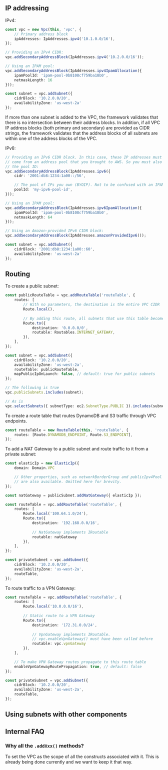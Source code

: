 ## IP addressing

IPv4:

[//]: # (TODO: Comment on the static factory methods in IpAddresses. Some are new, others are renamings of existing ones )

```ts
const vpc = new Vpc(this, 'vpc', {
    // Primary address block
    ipAddresses: IpAddresses.ipv4('10.1.0.0/16'),
});

// Providing an IPv4 CIDR:
vpc.addSecondaryAddressBlock(IpAddresses.ipv4('10.2.0.0/16'));

// Using an IPAM pool:
vpc.addSecondaryAddressBlock(IpAddresses.ipv4IpamAllocation({
    ipamPoolId: 'ipam-pool-0b8108cf759ba18b0',
    netmaskLength: 16
}));

const subnet = vpc.addSubnet({
    cidrBlock: '10.2.0.0/20',
    availabilityZone: 'us-west-2a'
});
```

If more than one subnet is added to the VPC, the framework validates that there
is no intersection between their address blocks. In addition, if all VPC IP
address blocks (both primary and secondary) are provided as CIDR strings, the
framework validates that the address blocks of all subnets are within one of the
address blocks of the VPC.

IPv6:

```ts
// Providing an IPv6 CIDR block. In this case, these IP addresses must
// come from an address pool that you brought to AWS. So you must also provide
// the pool ID:
vpc.addSecondaryAddressBlock(IpAddresses.ipv6({
    cidr: '2001:db8:1234:1a00::/56',

    // The pool of IPs you own (BYOIP). Not to be confused with an IPAM pool ID
    poolId: 'my-ipv6-pool-id',
}));

// Using an IPAM pool:
vpc.addSecondaryAddressBlock(IpAddresses.ipv6IpamAllocation({
    ipamPoolId: 'ipam-pool-0b8108cf759ba18b0',
    netmaskLength: 64
}));

// Using an Amazon-provided IPv6 CIDR block:
vpc.addSecondaryAddressBlock(IpAddresses.amazonProvidedIpv6());
```

```ts
const subnet = vpc.addSubnet({
    cidrBlock: '2001:db8:1234:1a00::60',
    availabilityZone: 'us-west-2a'
});
```

[//]: # (TODO: look into availabilityZone vs. availabilityZoneId)

## Routing

To create a public subnet:

```ts
const publicRouteTable = vpc.addRouteTable('routeTable', {
    routes: [
        // With no parameters, the destination is the entire VPC CIDR
        Route.local(),
        
        // By adding this route, all subnets that use this table become public
        Route.to({
            destination: '0.0.0.0/0',
            routable: Routables.INTERNET_GATEWAY,
        }),
    ],
});

const subnet = vpc.addSubnet({
    cidrBlock: '10.2.0.0/20',
    availabilityZone: 'us-west-2a',
    routeTable: publicRouteTable,
    mapPublicIpOnLaunch: false, // default: true for public subnets
});

// The following is true
vpc.publicSubnets.includes(subnet);

// As is
vpc.selectSubnets({ subnetType: ec2.SubnetType.PUBLIC }).includes(subnet);
```

To create a route table that routes DynamoDB and S3 traffic through VPC
endpoints.

```ts
const routeTable = new RouteTable(this, 'routeTable', {
    routes: [Route.DYNAMODB_ENDPOINT, Route.S3_ENDPOINT],
});
```

To add a NAT Gateway to a public subnet and route traffic to it from a 
private subnet:

```ts
const elasticIp = new ElasticIp({
    domain: Domain.VPC

    // Other properties, such as networkBorderGroup and publicIpv4Pool 
    // are also available. Omitted here for brevity.
});

const natGateway = publicSubnet.addNatGateway({ elasticIp });

const routeTable = vpc.addRouteTable('routeTable', {
    routes: [
        Route.local('100.64.1.0/24'),
        Route.to({
            destination: '192.168.0.0/16',
            
            // NatGateway implements IRoutable
            routable: natGateway
        }),
    ],
});

const privateSubnet = vpc.addSubnet({
    cidrBlock: '10.2.0.0/20',
    availabilityZone: 'us-west-2a',
    routeTable,
});

```

To route traffic to a VPN Gateway:

```ts
const routeTable = vpc.addRouteTable('routeTable', {
    routes: [
        Route.local('10.0.0.0/16'),
        
        // Static route to a VPN Gateway
        Route.to({
            destination: '172.31.0.0/24',
            
            // VpnGateway implements IRoutable. 
            // vpc.enableVpnGateway() must have been called before
            routable: vpc.vpnGateway
        }),
    ],

    // To make VPN Gateway routes propagate to this route table
    enableVpnGatewayRoutePropagation: true, // default: false
});

const privateSubnet = vpc.addSubnet({
    cidrBlock: '10.2.0.0/20',
    availabilityZone: 'us-west-2a',
    routeTable,
});

```

[//]: # (TODO: How do add an EC2 instance)

## Using subnets with other components

[//]: # (TODO: Usage with Elastic Load Balancer)


## Internal FAQ

### Why all the `.addXxx()` methods?
To set the VPC as the scope of all the constructs associated with it. This 
is already being done currently and we want to keep it that way.
